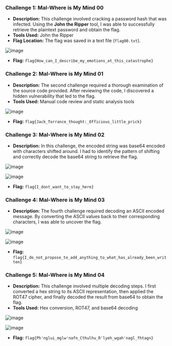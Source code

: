 ### Challenge 1: Mal-Where is My Mind 00

- **Description:** This challenge involved cracking a password hash that was infected. Using the **John the Ripper** tool, I was able to successfully retrieve the plaintext password and obtain the flag.
- **Tools Used:** John the Ripper
- **Flag Location:** The flag was saved in a text file (`flag00.txt`).

![image](https://github.com/x03ee/CTF-Writeup/blob/main/2024/DeadFaceCTF-2024/Mal-Where%20is%20My%20Mind/Mal-Where%20is%20My%20Mind%2000/flag.png)

- **Flag:** `flag{How_can_I_describe_my_emotions_at_this_catastrophe}`

### Challenge 2: Mal-Where is My Mind 01

- **Description:** The second challenge required a thorough examination of the source code provided. After reviewing the code, I discovered a hidden vulnerability that led to the flag.
- **Tools Used:** Manual code review and static analysis tools
  
![image](https://github.com/x03ee/CTF-Writeup/blob/main/2024/DeadFaceCTF-2024/Mal-Where%20is%20My%20Mind/Mal-Where%20is%20My%20Mind%2001/flag.png)

- **Flag:** `flag{Jack_Torrance_thought:_Officious_little_prick}`

### Challenge 3: Mal-Where is My Mind 02

- **Description:** In this challenge, the encoded string was base64 encoded with characters shifted around. I had to identify the pattern of shifting and correctly decode the base64 string to retrieve the flag.
  
![image](https://github.com/x03ee/CTF-Writeup/blob/main/2024/DeadFaceCTF-2024/Mal-Where%20is%20My%20Mind/Mal-Where%20is%20My%20Mind%2002/solution.png)

![image](https://github.com/x03ee/CTF-Writeup/blob/main/2024/DeadFaceCTF-2024/Mal-Where%20is%20My%20Mind/Mal-Where%20is%20My%20Mind%2002/flag.png)

- **Flag:** `flag{I_dont_want_to_stay_here}`

### Challenge 4: Mal-Where is My Mind 03

- **Description:** The fourth challenge required decoding an ASCII encoded message. By converting the ASCII values back to their corresponding characters, I was able to uncover the flag.

![image](https://github.com/x03ee/CTF-Writeup/blob/main/2024/DeadFaceCTF-2024/Mal-Where%20is%20My%20Mind/Mal-Where%20is%20My%20Mind%2003/binary.png)

![image](https://github.com/x03ee/CTF-Writeup/blob/main/2024/DeadFaceCTF-2024/Mal-Where%20is%20My%20Mind/Mal-Where%20is%20My%20Mind%2003/flag.txt.png)

- **Flag:** `flag{I_do_not_propose_to_add_anything_to_what_has_already_been_written}`

### Challenge 5: Mal-Where is My Mind 04

- **Description:** This challenge involved multiple decoding steps. I first converted a hex string to its ASCII representation, then applied the ROT47 cipher, and finally decoded the result from base64 to obtain the flag.
- **Tools Used:** Hex conversion, ROT47, and base64 decoding

![image](https://github.com/x03ee/CTF-Writeup/blob/main/2024/DeadFaceCTF-2024/Mal-Where%20is%20My%20Mind/Mal-Where%20is%20My%20Mind%2004/order.png)

![image](https://github.com/x03ee/CTF-Writeup/blob/main/2024/DeadFaceCTF-2024/Mal-Where%20is%20My%20Mind/Mal-Where%20is%20My%20Mind%2004/flag.txt.png)

- **Flag:** `flag{Ph'nglui_mglw'nafn_Cthulhu_R'lyeh_wgah'nagl_fhtagn}`
